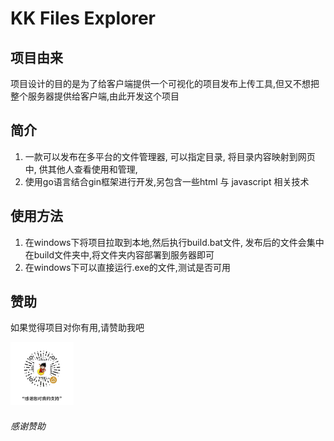 # KK Files Explorer

## 项目由来
项目设计的目的是为了给客户端提供一个可视化的项目发布上传工具,但又不想把整个服务器提供给客户端,由此开发这个项目

## 简介
1. 一款可以发布在多平台的文件管理器, 可以指定目录, 将目录内容映射到网页中, 供其他人查看使用和管理,
2. 使用go语言结合gin框架进行开发,另包含一些html 与 javascript 相关技术

## 使用方法
1. 在windows下将项目拉取到本地,然后执行build.bat文件, 发布后的文件会集中在build文件夹中,将文件夹内容部署到服务器即可
2. 在windows下可以直接运行.exe的文件,测试是否可用

## 赞助
如果觉得项目对你有用,请赞助我吧

<img src="./res/w.jpg" width="20%" height="20%">

###### 感谢赞助

